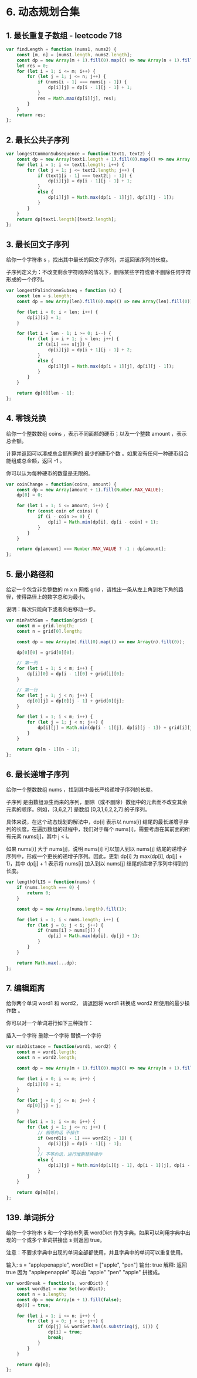 # 6. 动态规划合集

## 1. 最长重复子数组 - leetcode 718

```javascript
var findLength = function (nums1, nums2) {
    const [m, n] = [nums1.length, nums2.length];
    const dp = new Array(m + 1).fill(0).map(() => new Array(n + 1).fill(0));
    let res = 0;
    for (let i = 1; i <= m; i++) {
        for (let j = 1; j <= n; j++) {
            if (nums[i - 1] === nums[j - 1]) {
                dp[i][j] = dp[i - 1][j - 1] + 1;
            }
            res = Math.max(dp[i][j], res);
        }
    }
    return res;
};
```

## 2. 最长公共子序列

```javascript
var longestCommonSubsequence = function(text1, text2) {
    const dp = new Array(text1.length + 1).fill(0).map(() => new Array(text2.length + 1).fill(0));
    for (let i = 1; i <= text1.length; i++) {
        for (let j = 1; j <= text2.length; j++) {
            if (text1[i - 1] === text2[j - 1]) {
                dp[i][j] = dp[i - 1][j - 1] + 1;
            }
            else {
                dp[i][j] = Math.max(dp[i - 1][j], dp[i][j - 1]);
            }
        }
    }
    return dp[text1.length][text2.length];
};

```

## 3. 最长回文子序列

给你一个字符串 s ，找出其中最长的回文子序列，并返回该序列的长度。

子序列定义为：不改变剩余字符顺序的情况下，删除某些字符或者不删除任何字符形成的一个序列。

```javascript
var longestPalindromeSubseq = function (s) {
    const len = s.length;
    const dp = new Array(len).fill(0).map(() => new Array(len).fill(0));

    for (let i = 0; i < len; i++) {
        dp[i][i] = 1;
    }

    for (let i = len - 1; i >= 0; i--) {
        for (let j = i + 1; j < len; j++) {
            if (s[i] === s[j]) {
                dp[i][j] = dp[i + 1][j - 1] + 2;
            }
            else {
                dp[i][j] = Math.max(dp[i + 1][j], dp[i][j - 1]);
            }
        }
    }

    return dp[0][len - 1];
};
```

## 4. 零钱兑换

给你一个整数数组 coins ，表示不同面额的硬币；以及一个整数 amount ，表示总金额。

计算并返回可以凑成总金额所需的 最少的硬币个数 。如果没有任何一种硬币组合能组成总金额，返回 -1 。

你可以认为每种硬币的数量是无限的。

```javascript
var coinChange = function(coins, amount) {
    const dp = new Array(amount + 1).fill(Number.MAX_VALUE);
    dp[0] = 0;

    for (let i = 1; i <= amount; i++) {
        for (const coin of coins) {
            if (i - coin >= 0) {
                dp[i] = Math.min(dp[i], dp[i - coin] + 1);
            }
        }
    }

    return dp[amount] === Number.MAX_VALUE ? -1 : dp[amount];
};
```


## 5. 最小路径和

给定一个包含非负整数的 m x n 网格 grid ，请找出一条从左上角到右下角的路径，使得路径上的数字总和为最小。

说明：每次只能向下或者向右移动一步。

```javascript
var minPathSum = function(grid) {
    const m = grid.length;
    const n = grid[0].length;

    const dp = new Array(m).fill(0).map(() => new Array(n).fill(0));

    dp[0][0] = grid[0][0];

    // 第一列
    for (let i = 1; i < m; i++) {
        dp[i][0] = dp[i - 1][0] + grid[i][0];
    }

    // 第一行
    for (let j = 1; j < n; j++) {
        dp[0][j] = dp[0][j - 1] + grid[0][j]; 
    }

    for (let i = 1; i < m; i++) {
        for (let j = 1; j < n; j++) {
            dp[i][j] = Math.min(dp[i - 1][j], dp[i][j - 1]) + grid[i][j];
        }
    }

    return dp[m - 1][n - 1];
};
```

## 6. 最长递增子序列

给你一个整数数组 nums ，找到其中最长严格递增子序列的长度。

子序列 是由数组派生而来的序列，删除（或不删除）数组中的元素而不改变其余元素的顺序。例如，[3,6,2,7] 是数组 [0,3,1,6,2,2,7] 的子序列。

具体来说，在这个动态规划的解法中，dp[i] 表示以 nums[i] 结尾的最长递增子序列的长度。在遍历数组的过程中，我们对于每个 nums[i]，需要考虑在其前面的所有元素 nums[j]，其中 j < i。

如果 nums[i] 大于 nums[j]，说明 nums[i] 可以加入到以 nums[j] 结尾的递增子序列中，形成一个更长的递增子序列。因此，更新 dp[i] 为 max(dp[i], dp[j] + 1)，其中 dp[j] + 1 表示将 nums[i] 加入到以 nums[j] 结尾的递增子序列中得到的长度。

```javascript
var lengthOfLIS = function(nums) {
    if (nums.length === 0) {
        return 0;
    }

    const dp = new Array(nums.length).fill(1);

    for (let i = 1; i < nums.length; i++) {
        for (let j = 0; j < i; j++) {
            if (nums[i] > nums[j]) {
                dp[i] = Math.max(dp[i], dp[j] + 1);
            }
        }
    }

    return Math.max(...dp);
};
```

## 7. 编辑距离

给你两个单词 word1 和 word2， 请返回将 word1 转换成 word2 所使用的最少操作数  。

你可以对一个单词进行如下三种操作：

插入一个字符
删除一个字符
替换一个字符

```javascript
var minDistance = function(word1, word2) {
    const m = word1.length;
    const n = word2.length;

    const dp = new Array(m + 1).fill(0).map(() => new Array(n + 1).fill(0));

    for (let i = 0; i <= m; i++) {
        dp[i][0] = i;
    }

    for (let j = 0; j <= n; j++) {
        dp[0][j] = j;
    }

    for (let i = 1; i <= m; i++) {
        for (let j = 1; j <= n; j++) {
            // 相等的话 不操作
            if (word1[i - 1] === word2[j - 1]) {
                dp[i][j] = dp[i - 1][j - 1];
            }
            // 不等的话，进行增删替换操作
            else {
                dp[i][j] = Math.min(dp[i][j - 1], dp[i - 1][j], dp[i - 1][j - 1]) + 1;
            }
        }
    }

    return dp[m][n];
};
```

## 139. 单词拆分

给你一个字符串 s 和一个字符串列表 wordDict 作为字典。如果可以利用字典中出现的一个或多个单词拼接出 s 则返回 true。

注意：不要求字典中出现的单词全部都使用，并且字典中的单词可以重复使用。

输入: s = "applepenapple", wordDict = ["apple", "pen"]
输出: true
解释: 返回 true 因为 "applepenapple" 可以由 "apple" "pen" "apple" 拼接成。

```javascript
var wordBreak = function(s, wordDict) {
    const wordSet = new Set(wordDict);
    const n = s.length;
    const dp = new Array(n + 1).fill(false);
    dp[0] = true;

    for (let i = 1; i <= n; i++) {
        for (let j = 0; j < i; j++) {
            if (dp[j] && wordSet.has(s.substring(j, i))) {
                dp[i] = true;
                break;
            }
        }
    }

    return dp[n];
};
```